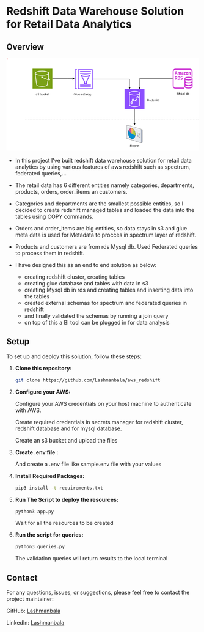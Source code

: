 # Redshift Data Warehouse Solution for Retail Data Analytics

## Overview
![Alt text](architecture_3.png)
- In this project I've built redshift data warehouse solution for retail data analytics by using various features of aws redshift such as spectrum, federated queries,...
- The retail data has 6 different entities namely categories, departments, products, orders, order_items an customers.
- Categories and departments are the smallest possible entities, so I decided to create redshift managed tables and loaded the data into the tables using COPY commands.
- Orders and order_items are big entities, so data stays in s3 and glue meta data is used for Metadata to procces in spectrum layer of redshift.
- Products and customers are from rds Mysql db. Used Federated queries to process them in redshift.

- I have designed this as an end to end solution as below:
  - creating redshift cluster, creating tables 
  - creating glue database and tables with data in s3
  - creating Mysql db in rds and creating tables and inserting data into the tables
  - created external schemas for spectrum and federated queries in redshift
  - and finally validated the schemas by running a join query
  - on top of this a BI tool can be plugged in for data analysis 

## Setup
To set up and deploy this solution, follow these steps:

1. **Clone this repository:**
    ```bash
    git clone https://github.com/Lashmanbala/aws_redshift
    ```
2. **Configure your AWS:**

   Configure your AWS credentials on your host machine to authenticate with AWS.
   
   Create required credentials in secrets manager for redshift cluster, redshift database and for mysql database.

   Create an s3 bucket and upload the files

3. **Create .env file :**

   And create a .env file like sample.env file with your values
   
4. **Install Required Packages:**
    ```bash
   pip3 install -t requirements.txt
   ```
5. **Run The Script to deploy the resources:**
   ```bash
   python3 app.py
   ```
   Wait for all the resources to be created
   
6. **Run the script for queries:**
   ```bash
   python3 queries.py
   ```
   The validation queries will return results to the local terminal

## Contact
For any questions, issues, or suggestions, please feel free to contact the project maintainer:

GitHub: [Lashmanbala](https://github.com/Lashmanbala)

LinkedIn: [Lashmanbala](https://www.linkedin.com/in/lashmanbala/)
